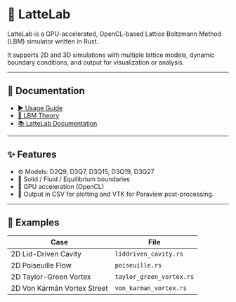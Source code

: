 # 🍵 LatteLab

LatteLab is a GPU-accelerated, OpenCL-based Lattice Boltzmann Method (LBM) simulator written in Rust.

It supports 2D and 3D simulations with multiple lattice models, dynamic boundary conditions, and output for visualization or analysis.

---

## 📖 Documentation

- [▶️ Usage Guide](usage_guide.md)
- [🧠 LBM Theory](lbm_theory.md)
- [📚 LatteLab Documentation](lattelab_doc.md)

---

## ✨ Features

- ⚙️ Models: D2Q9, D3Q7, D3Q15, D3Q19, D3Q27
- 🧱 Solid / Fluid / Equilibrium boundaries
- 🚀 GPU acceleration (OpenCL)
- 📁 Output in CSV for plotting and VTK for Paraview post-processing.

---

## 🧪 Examples

| Case                    | File                        |
|-------------------------|-----------------------------|
| 2D Lid-Driven Cavity       | `liddriven_cavity.rs`       |
| 2D Poiseuille Flow         | `poiseuille.rs`             |
| 2D Taylor-Green Vortex     | `taylor_green_vortex.rs`    |
| 2D Von Kármán Vortex Street| `von_karman_vortex.rs`      |
